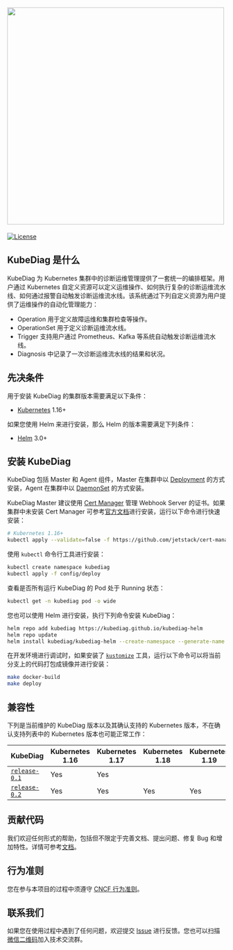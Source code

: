 # <img src="https://kubediag.nos-eastchina1.126.net/Logo%201.png" width="500">

[![License](https://img.shields.io/badge/License-Apache%202.0-blue.svg)](https://opensource.org/licenses/Apache-2.0)

## KubeDiag 是什么

KubeDiag 为 Kubernetes 集群中的诊断运维管理提供了一套统一的编排框架。用户通过 Kubernetes 自定义资源可以定义运维操作、如何执行复杂的诊断运维流水线、如何通过报警自动触发诊断运维流水线。该系统通过下列自定义资源为用户提供了运维操作的自动化管理能力：

* Operation 用于定义故障运维和集群检查等操作。
* OperationSet 用于定义诊断运维流水线。
* Trigger 支持用户通过 Prometheus、Kafka 等系统自动触发诊断运维流水线。
* Diagnosis 中记录了一次诊断运维流水线的结果和状况。

## 先决条件

用于安装 KubeDiag 的集群版本需要满足以下条件：

* [Kubernetes](https://github.com/kubernetes/kubernetes) 1.16+

如果您使用 Helm 来进行安装，那么 Helm 的版本需要满足下列条件：

* [Helm](https://github.com/helm/helm) 3.0+

## 安装 KubeDiag

KubeDiag 包括 Master 和 Agent 组件，Master 在集群中以 [Deployment](https://kubernetes.io/docs/concepts/workloads/controllers/deployment/) 的方式安装，Agent 在集群中以 [DaemonSet](https://kubernetes.io/docs/concepts/workloads/controllers/daemonset/) 的方式安装。

KubeDiag Master 建议使用 [Cert Manager](https://github.com/jetstack/cert-manager) 管理 Webhook Server 的证书。如果集群中未安装 Cert Manager 可参考[官方文档](https://cert-manager.io/docs/installation/kubernetes/)进行安装，运行以下命令进行快速安装：

```bash
# Kubernetes 1.16+
kubectl apply --validate=false -f https://github.com/jetstack/cert-manager/releases/download/v1.0.2/cert-manager.yaml
```

使用 `kubectl` 命令行工具进行安装：

```bash
kubectl create namespace kubediag
kubectl apply -f config/deploy
```

查看是否所有运行 KubeDiag 的 Pod 处于 Running 状态：

```bash
kubectl get -n kubediag pod -o wide
```

您也可以使用 Helm 进行安装，执行下列命令安装 KubeDiag：

```bash
helm repo add kubediag https://kubediag.github.io/kubediag-helm
helm repo update
helm install kubediag/kubediag-helm --create-namespace --generate-name --namespace kubediag
```

在开发环境进行调试时，如果安装了 [`kustomize`](https://github.com/kubernetes-sigs/kustomize) 工具，运行以下命令可以将当前分支上的代码打包成镜像并进行安装：

```bash
make docker-build
make deploy
```

## 兼容性

下列是当前维护的 KubeDiag 版本以及其确认支持的 Kubernetes 版本，不在确认支持列表中的 Kubernetes 版本也可能正常工作：

| KubeDiag | Kubernetes 1.16 | Kubernetes 1.17 | Kubernetes 1.18 | Kubernetes 1.19 |
|-|-|-|-|-|
| [`release-0.1`](https://github.com/kubediag/kubediag/tree/release-0.1) | Yes | Yes | | |
| [`release-0.2`](https://github.com/kubediag/kubediag/tree/release-0.2) | Yes | Yes | Yes | Yes |

## 贡献代码

我们欢迎任何形式的帮助，包括但不限定于完善文档、提出问题、修复 Bug 和增加特性。详情可参考[文档](./CONTRIBUTING.md)。

## 行为准则

您在参与本项目的过程中须遵守 [CNCF 行为准则](https://github.com/cncf/foundation/blob/master/code-of-conduct.md)。

## 联系我们

如果您在使用过程中遇到了任何问题，欢迎提交 [Issue](https://github.com/kubediag/kubediag/issues) 进行反馈。您也可以扫描[微信二维码](https://kubediag.nos-eastchina1.126.net/QR%20Code.jpeg)加入技术交流群。
